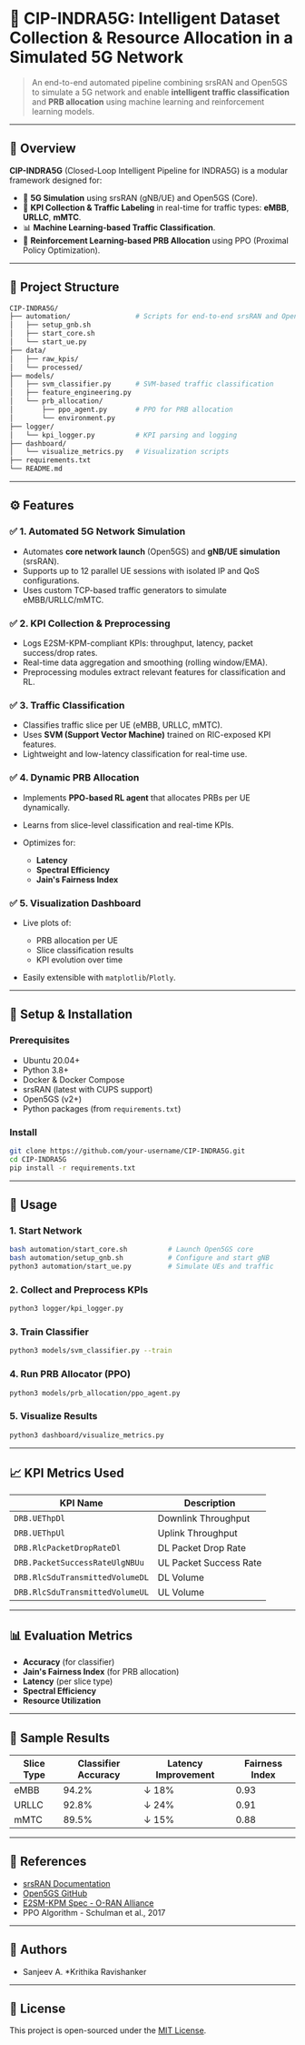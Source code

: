 

# 🚀 CIP-INDRA5G: Intelligent Dataset Collection & Resource Allocation in a Simulated 5G Network

> An end-to-end automated pipeline combining srsRAN and Open5GS to simulate a 5G network and enable **intelligent traffic classification** and **PRB allocation** using machine learning and reinforcement learning models.

---

## 🧠 Overview

**CIP-INDRA5G** (Closed-Loop Intelligent Pipeline for INDRA5G) is a modular framework designed for:

* 📶 **5G Simulation** using srsRAN (gNB/UE) and Open5GS (Core).
* 🧪 **KPI Collection & Traffic Labeling** in real-time for traffic types: **eMBB**, **URLLC**, **mMTC**.
* 📊 **Machine Learning-based Traffic Classification**.
* 🧠 **Reinforcement Learning-based PRB Allocation** using PPO (Proximal Policy Optimization).

---

## 📂 Project Structure

```bash
CIP-INDRA5G/
├── automation/                # Scripts for end-to-end srsRAN and Open5GS automation
│   ├── setup_gnb.sh
│   ├── start_core.sh
│   └── start_ue.py
├── data/
│   ├── raw_kpis/
│   └── processed/
├── models/
│   ├── svm_classifier.py      # SVM-based traffic classification
│   ├── feature_engineering.py
│   └── prb_allocation/
│       ├── ppo_agent.py       # PPO for PRB allocation
│       └── environment.py
├── logger/
│   └── kpi_logger.py          # KPI parsing and logging
├── dashboard/
│   └── visualize_metrics.py   # Visualization scripts
├── requirements.txt
└── README.md
```

---

## ⚙️ Features

### ✅ 1. Automated 5G Network Simulation

* Automates **core network launch** (Open5GS) and **gNB/UE simulation** (srsRAN).
* Supports up to 12 parallel UE sessions with isolated IP and QoS configurations.
* Uses custom TCP-based traffic generators to simulate eMBB/URLLC/mMTC.

### ✅ 2. KPI Collection & Preprocessing

* Logs E2SM-KPM-compliant KPIs: throughput, latency, packet success/drop rates.
* Real-time data aggregation and smoothing (rolling window/EMA).
* Preprocessing modules extract relevant features for classification and RL.

### ✅ 3. Traffic Classification

* Classifies traffic slice per UE (eMBB, URLLC, mMTC).
* Uses **SVM (Support Vector Machine)** trained on RIC-exposed KPI features.
* Lightweight and low-latency classification for real-time use.

### ✅ 4. Dynamic PRB Allocation

* Implements **PPO-based RL agent** that allocates PRBs per UE dynamically.
* Learns from slice-level classification and real-time KPIs.
* Optimizes for:

  * **Latency**
  * **Spectral Efficiency**
  * **Jain's Fairness Index**

### ✅ 5. Visualization Dashboard

* Live plots of:

  * PRB allocation per UE
  * Slice classification results
  * KPI evolution over time
* Easily extensible with `matplotlib`/`Plotly`.

---

## 🔧 Setup & Installation

### Prerequisites

* Ubuntu 20.04+
* Python 3.8+
* Docker & Docker Compose
* srsRAN (latest with CUPS support)
* Open5GS (v2+)
* Python packages (from `requirements.txt`)

### Install

```bash
git clone https://github.com/your-username/CIP-INDRA5G.git
cd CIP-INDRA5G
pip install -r requirements.txt
```

---

## 🚀 Usage

### 1. Start Network

```bash
bash automation/start_core.sh          # Launch Open5GS core
bash automation/setup_gnb.sh           # Configure and start gNB
python3 automation/start_ue.py         # Simulate UEs and traffic
```

### 2. Collect and Preprocess KPIs

```bash
python3 logger/kpi_logger.py
```

### 3. Train Classifier

```bash
python3 models/svm_classifier.py --train
```

### 4. Run PRB Allocator (PPO)

```bash
python3 models/prb_allocation/ppo_agent.py
```

### 5. Visualize Results

```bash
python3 dashboard/visualize_metrics.py
```

---

## 📈 KPI Metrics Used

| KPI Name                        | Description            |
| ------------------------------- | ---------------------- |
| `DRB.UEThpDl`                   | Downlink Throughput    |
| `DRB.UEThpUl`                   | Uplink Throughput      |
| `DRB.RlcPacketDropRateDl`       | DL Packet Drop Rate    |
| `DRB.PacketSuccessRateUlgNBUu`  | UL Packet Success Rate |
| `DRB.RlcSduTransmittedVolumeDL` | DL Volume              |
| `DRB.RlcSduTransmittedVolumeUL` | UL Volume              |

---

## 📊 Evaluation Metrics

* **Accuracy** (for classifier)
* **Jain's Fairness Index** (for PRB allocation)
* **Latency** (per slice type)
* **Spectral Efficiency**
* **Resource Utilization**

---

## 🧪 Sample Results

| Slice Type | Classifier Accuracy | Latency Improvement | Fairness Index |
| ---------- | ------------------- | ------------------- | -------------- |
| eMBB       | 94.2%               | ↓ 18%               | 0.93           |
| URLLC      | 92.8%               | ↓ 24%               | 0.91           |
| mMTC       | 89.5%               | ↓ 15%               | 0.88           |

---

## 📘 References

* [srsRAN Documentation](https://docs.srsran.com/)
* [Open5GS GitHub](https://github.com/open5gs/open5gs)
* [E2SM-KPM Spec - O-RAN Alliance](https://www.o-ran.org/specifications)
* PPO Algorithm - Schulman et al., 2017

---

## 👥 Authors

* Sanjeev A.
*Krithika Ravishanker

---

## 📄 License

This project is open-sourced under the [MIT License](LICENSE).



